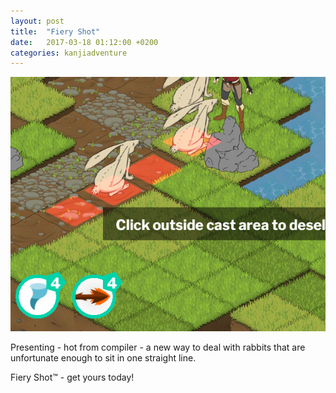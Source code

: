 ```yaml
---
layout: post
title:  "Fiery Shot"
date:   2017-03-18 01:12:00 +0200
categories: kanjiadventure
---
```


![New tiles!](/assets/images/fiery_shot.jpg)

Presenting - hot from compiler - a new way to deal with rabbits that are unfortunate enough to sit in one straight line.

Fiery Shot™ - get yours today!
